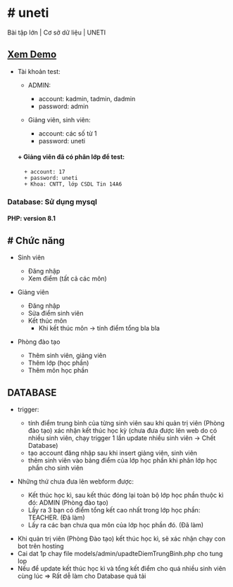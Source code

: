 # # uneti
 Bài tập lớn | Cơ sở dữ liệu | UNETI

## [Xem Demo](https://uneti.qrgiamgia.com/)

* Tài khoản test:
    - ADMIN:
        + account: kadmin, tadmin, dadmin
        + password: admin

    - Giảng viên, sinh viên:
        + account: các số từ 1
        + password: uneti
    #### + Giảng viên đã có phân lớp để test:
        + account: 17
        + password: uneti
        + Khoa: CNTT, lớp CSDL Tin 14A6

### Database: Sử dụng mysql
#### PHP: version 8.1

## # Chức năng
+ Sinh viên
    - Đăng nhập
    - Xem điểm (tất cả các môn)

+ Giảng viên
    - Đăng nhập
    - Sửa điểm sinh viên
    - Kết thúc môn
        + Khi kết thúc môn -> tính điểm tổng bla bla

+ Phòng đào tạo
    - Thêm sinh viên, giảng viên
    - Thêm lớp (học phần)
    - Thêm môn học phần
    
## DATABASE
  + trigger:
    - tính điểm trung bình của từng sinh viên sau khi quản trị viên (Phòng đào tạo) xác nhận kết thúc học kỳ
        (chưa đưa được lên web do có nhiều sinh viên, chạy trigger 1 lần update nhiều sinh viên -> Chết Database)
    - tạo account đăng nhập sau khi insert giảng viên, sinh viên
    - thêm sinh viên vào bảng điểm của lớp học phần khi phân lớp học phần cho sinh viên

  + Những thứ chưa đưa lên webform được:
      - Kết thúc học kì, sau kết thúc đóng lại toàn bộ lớp học phần thuộc kì đó: ADMIN (Phòng đào tạo)
      - Lấy ra 3 bạn có điểm tổng kết cao nhất trong lớp học phần: TEACHER. (Đã làm)
      - Lấy ra các bạn chưa qua môn của lớp học phần đó. (Đã làm)

* Khi quản trị viên (Phòng Đào tạo) kết thúc học kì, sẽ xác nhận chạy con bot trên hosting
* Cai dat 1p chay file models/admin/upadteDiemTrungBinh.php cho tung lop
* Nếu để update kết thúc học kì và tổng kết điểm cho quá nhiều sinh viên cùng lúc => Rất dễ làm cho Database quá tải
